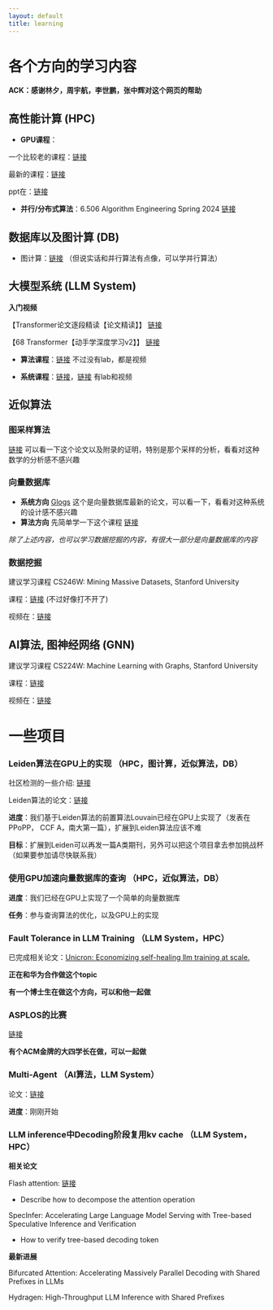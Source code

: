 ```yaml
---
layout: default
title: learning
---
```

# 各个方向的学习内容

<!-- 因为这个网页做的匆忙，所以内容还不全，但我会努力更新的！！！ -->
<!-- 同学们有什么问题可以随时联系我，微信：wzbxpy -->

__ACK：感谢林夕，周宇航，李世鹏，张中辉对这个网页的帮助__

## 高性能计算 (HPC)

- __GPU课程__：
  
一个比较老的课程：[链接](https://youtube.com/playlist?list=PLAwxTw4SYaPnFKojVQrmyOGFCqHTxfdv2&si=a26iDjQSZrHaQu3U) 

最新的课程：[链接](https://canvas.illinois.edu/courses/49985/assignments/syllabus)

ppt在：[链接](https://github.com/jiadong5/ECE408_FA23_UIUC/tree/master/Lecture%20Notes%20and%20Exam%20Samples/lectures)

- __并行/分布式算法__：6.506 Algorithm Engineering Spring 2024 
[链接](https://jshun.csail.mit.edu/6506-s24/)

## 数据库以及图计算 (DB)

- 图计算：[链接](https://jshun.csail.mit.edu/6886-s18/) （但说实话和并行算法有点像，可以学并行算法）

## 大模型系统 (LLM System)

__入门视频__

【Transformer论文逐段精读【论文精读】】 [链接](https://www.bilibili.com/video/BV1pu411o7BE/?share_source=copy_web&vd_source=3cd0b30eec09a569a546f443e016f6cc)

【68 Transformer【动手学深度学习v2】】 [链接](https://www.bilibili.com/video/BV1Kq4y1H7FL/?share_source=copy_web&vd_source=3cd0b30eec09a569a546f443e016f6cc)

- __算法课程__：[链接](https://web.stanford.edu/class/cs25/index.html) 不过没有lab，都是视频

- __系统课程__：[链接](https://dlsyscourse.org/lectures/)，[链接](https://hanlab.mit.edu/courses/2024-fall-65940) 有lab和视频


## 近似算法

### 图采样算法
[链接](https://www.usenix.org/conference/atc23/presentation/lai)
可以看一下这个论文以及附录的证明，特别是那个采样的分析，看看对这种数学的分析感不感兴趣

### 向量数据库
- __系统方向__ [Glogs](https://www.usenix.org/conference/nsdi24/presentation/zhang-zili-pipelining) 这个是向量数据库最新的论文，可以看一下，看看对这种系统的设计感不感兴趣
- __算法方向__ 先简单学一下这个课程 [链接](https://www.youtube.com/watch?v=sKyvsdEv6rk)

_除了上述内容，也可以学习数据挖掘的内容，有很大一部分是向量数据库的内容_

### 数据挖掘

建议学习课程 CS246W: Mining Massive Datasets, Stanford University

课程：[链接](http://cs246w.stanford.edu/) (不过好像打不开了)

视频在：[链接](https://www.youtube.com/playlist?list=PLLssT5z_DsK9JDLcT8T62VtzwyW9LNepV)

## AI算法, 图神经网络 (GNN)

建议学习课程 CS224W: Machine Learning with Graphs, Stanford University

课程：[链接](http://cs224w.stanford.edu/)

视频在：[链接](https://www.youtube.com/playlist?list=PLoROMvodv4rPLKxIpqhjhPgdQy7imNkDn)


# 一些项目

### Leiden算法在GPU上的实现 （HPC，图计算，近似算法，DB）
社区检测的一些介绍: [链接](https://www.zhihu.com/question/29042018/answer/2216618374)

Leiden算法的论文：[链接](https://www.nature.com/articles/s41598-019-41695-z)

__进度__：我们基于Leiden算法的前置算法Louvain已经在GPU上实现了（发表在PPoPP， CCF A，南大第一篇），扩展到Leiden算法应该不难

__目标__：扩展到Leiden可以再发一篇A类期刊，另外可以把这个项目拿去参加挑战杯（如果要参加请尽快联系我）

### 使用GPU加速向量数据库的查询 （HPC，近似算法，DB）

__进度__：我们已经在GPU上实现了一个简单的向量数据库

__任务__：参与查询算法的优化，以及GPU上的实现

### Fault Tolerance in LLM Training （LLM System，HPC）

已完成相关论文：[Unicron: Economizing self-healing llm training at scale.](https://arxiv.org/pdf/2401.00134)

__正在和华为合作做这个topic__

__有一个博士生在做这个方向，可以和他一起做__

### ASPLOS的比赛

[链接](https://github.com/asplos-contest/2025/tree/main)

__有个ACM金牌的大四学长在做，可以一起做__

### Multi-Agent （AI算法，LLM System）

论文：[链接](https://arxiv.org/pdf/2402.01680)

__进度__：刚刚开始

### LLM inference中Decoding阶段复用kv cache （LLM System，HPC）

__相关论文__

Flash attention: [链接](https://github.com/Dao-AILab/flash-attention)
- Describe how to decompose the attention operation

SpecInfer: Accelerating Large Language Model Serving with Tree-based Speculative Inference and Verification
- How to verify tree-based decoding token

__最新进展__

Bifurcated Attention: Accelerating Massively Parallel Decoding with Shared Prefixes in LLMs

Hydragen: High-Throughput LLM Inference with Shared Prefixes

